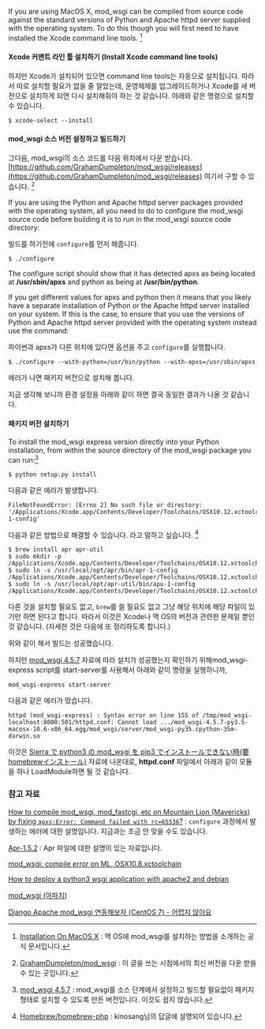 If you are using MacOS X, mod_wsgi can be compiled from source code against the standard versions of Python and Apache httpd server supplied with the operating system. To do this though you will first need to have installed the Xcode command line tools. [^readthedocs]

#### Xcode 커맨트 라인 툴 설치하기 (Install Xcode command line tools)

하지만 Xcode가 설치되어 있으면 command line tools는 자동으로 설치됩니다. 따라서 따로 설치할 필요가 없을 줄 알았는데, 운영체제를 업그레이드하거나 Xcode를 새 버전으로 설치하게 되면 다시 설치해줘야 하는 것 같습니다. 아래와 같은 명령으로 설치할 수 있습니다. 

```
$ xcode-select --install
```

#### mod_wsgi 소스 버전 설정하고 빌드하기 

그다음, mod_wsgi의 소스 코드를 다음 위치에서 다운 받습니다. [https://github.com/GrahamDumpleton/mod_wsgi/releases](https://github.com/GrahamDumpleton/mod_wsgi/releases) 여기서 구할 수 있습니다. [^releases]

If you are using the Python and Apache httpd server packages provided with the operating system, all you need to do to configure the mod_wsgi source code before building it is to run in the mod_wsgi source code directory:

빌드를 하기전에 `configure`를 먼저 해줍니다.

```
$ ./configure
```
The configure script should show that it has detected apxs as being located at **/usr/sbin/apxs** and python as being at **/usr/bin/python**.

If you get different values for apxs and python then it means that you likely have a separate installation of Python or the Apache httpd server installed on your system. If this is the case, to ensure that you use the versions of Python and Apache httpd server provided with the operating system instead use the command:

파이썬과 apxs가 다른 위치에 있다면 옵션을 주고 `configure`를 실행합니다.

```
$ ./configure --with-python=/usr/bin/python --with-apxs=/usr/sbin/apxs
```

에러가 나면 패키지 버전으로 설치해 봅니다. 

지금 생각해 보니까 환경 설정을 아래와 같이 하면 결국 동일한 결과가 나올 것 같습니다. 

#### 패키지 버전 설치하기

To install the mod_wsgi express version directly into your Python installation, from within the source directory of the mod_wsgi package you can run:[^pypi]

```
$ python setup.py install
```

다음과 같은 에러가 발생합니다.

```
FileNotFoundError: [Errno 2] No such file or directory: '/Applications/Xcode.app/Contents/Developer/Toolchains/OSX10.12.xctoolchain/usr/local/bin/apr-1-config'
```

다음과 같은 방법으로 해결할 수 있습니다. 라고 말하고 싶습니다. [^kinosang]

```
$ brew install apr apr-util
$ sudo mkdir -p /Applications/Xcode.app/Contents/Developer/Toolchains/OSX10.12.xctoolchain/usr/local/bin/
$ sudo ln -s /usr/local/opt/apr/bin/apr-1-config /Applications/Xcode.app/Contents/Developer/Toolchains/OSX10.12.xctoolchain/usr/local/bin/
$ sudo ln -s /usr/local/opt/apr-util/bin/apu-1-config /Applications/Xcode.app/Contents/Developer/Toolchains/OSX10.12.xctoolchain/usr/local/bin/
```

다른 것을 설치할 필요도 없고, `brew`를 쓸 필요도 없고 그냥 해당 위치에 해당 파일이 있기만 하면 된다고 합니다. 따라서 이것은 Xcode나 맥 OS의 버전과 관련한 문제일 뿐인 것 같습니다. (자세한 것은 다음에 또 정리하도록 합니다.)	

위와 같이 해서 빌드는 성공했습니다.

하지만 [mod_wsgi 4.5.7](https://pypi.python.org/pypi/mod_wsgi) 자료에 따라 설치가 성공했는지 확인하기 위해mod_wsgi-express script를 start-server를 사용해서 아래와 같이 명령을 실행하니까, 

```
mod_wsgi-express start-server
```

다음과 같은 에러가 떴습니다.

```
httpd (mod_wsgi-express) : Syntax error on line 155 of /tmp/mod_wsgi-localhost:8000:501/httpd.conf: Cannot load .../mod_wsgi-4.5.7-py3.5-macosx-10.6-x86_64.egg/mod_wsgi/server/mod_wsgi-py35.cpython-35m-darwin.so
```

이것은 [Sierra で python3 の mod_wsgi を pip3 でインストールできない時(要homebrewインストール)](http://qiita.com/mucius/items/8503b248f29be3a81f0a) 자료에 나온대로, **httpd.conf** 파일에서 아래과 같이 모듈을 하나 LoadModule하면 될 것 같습니다. 

### 참고 자료

[^readthedocs]: [Installation On MacOS X](https://modwsgi.readthedocs.io/en/develop/user-guides/installation-on-macosx.html) : 맥 OS에 mod_wsgi를 설치하는 방법을 소개하는 공식 문서입니다. 

[^releases]: [GrahamDumpleton/mod_wsgi](https://github.com/GrahamDumpleton/mod_wsgi/releases) : 이 글을 쓰는 시점에서의 최신 버전을 다운 받을 수 있는 곳입니다.

[How to compile mod_wsgi, mod_fastcgi, etc on Mountain Lion (Mavericks) by fixing `apxs:Error: Command failed with rc=65536`?](http://apple.stackexchange.com/questions/58186/how-to-compile-mod-wsgi-mod-fastcgi-etc-on-mountain-lion-mavericks-by-fixing) : `configure` 과정에서 발생하는 에러에 대한 설명입니다. 지금과는 조금 안 맞을 수도 있습니다. 

[Apr-1.5.2](http://www.linuxfromscratch.org/blfs/view/svn/general/apr.html) : Apr 파일에 대한 설명이 있는 자료입니다.

[^pypi]: [mod_wsgi 4.5.7](https://pypi.python.org/pypi/mod_wsgi) : mod_wsgi를 소스 단계에서 설정하고 빌드할 필요없이 패키지 형태로 설치할 수 있도록 만든 버전입니다. 이것도 쉽지 않습니다. 

[^qiita]: [Sierra で python3 の mod_wsgi を pip3 でインストールできない時(要homebrewインストール)](http://qiita.com/mucius/items/8503b248f29be3a81f0a) : mod_wsgi를 Sierra에서 빌드하는 방법에 대해서 설명하고 있습니다. 중간에 링크만드는 부분의 에러(?)만 빼면 설명은 무난한 것 같습니다. 

[^kinosang]: [Homebrew/homebrew-php](https://github.com/Homebrew/homebrew-php/issues/3283) : kinosang님의 답글에 설명되어 있습니다.

[mod_wsgi: compile error on ML, OSX10.8.xctoolchain](https://github.com/Homebrew/legacy-homebrew/issues/13919)

[How to deploy a python3 wsgi application with apache2 and debian](http://devmartin.com/blog/2015/02/how-to-deploy-a-python3-wsgi-application-with-apache2-and-debian/)

[mod_wsgi (아파치)](http://flask-docs-kr.readthedocs.io/ko/latest/deploying/mod_wsgi.html)

[Django Apache mod_wsgi 연동해보자 (CentOS 7) - 어렵지 않아요](http://bluese05.tistory.com/40)